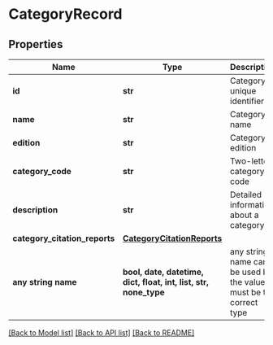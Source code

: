 # CategoryRecord


## Properties
Name | Type | Description | Notes
------------ | ------------- | ------------- | -------------
**id** | **str** | Category unique identifier | 
**name** | **str** | Category name | [optional] 
**edition** | **str** | Category edition | [optional] 
**category_code** | **str** | Two-letter category code | [optional] 
**description** | **str** | Detailed information about a category | [optional] 
**category_citation_reports** | [**CategoryCitationReports**](CategoryCitationReports.md) |  | [optional] 
**any string name** | **bool, date, datetime, dict, float, int, list, str, none_type** | any string name can be used but the value must be the correct type | [optional]

[[Back to Model list]](../README.md#documentation-for-models) [[Back to API list]](../README.md#documentation-for-api-endpoints) [[Back to README]](../README.md)


